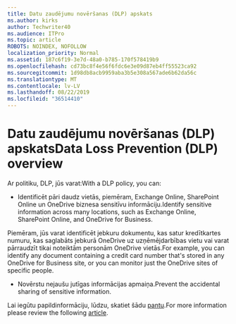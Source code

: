 ```yaml
---
title: Datu zaudējumu novēršanas (DLP) apskats
ms.author: kirks
author: Techwriter40
ms.audience: ITPro
ms.topic: article
ROBOTS: NOINDEX, NOFOLLOW
localization_priority: Normal
ms.assetid: 187c6f19-3e7d-48a0-b785-170f578419b9
ms.openlocfilehash: cd73bc8f4e56f6fdc6e3e09d87eb4ff55523ca92
ms.sourcegitcommit: 1d98db8acb9959aba3b5e308a567ade6b62da56c
ms.translationtype: MT
ms.contentlocale: lv-LV
ms.lasthandoff: 08/22/2019
ms.locfileid: "36514410"
---
```

# <a name="data-loss-prevention-dlp-overview"></a><span data-ttu-id="fa632-102">Datu zaudējumu novēršanas (DLP) apskats</span><span class="sxs-lookup"><span data-stu-id="fa632-102">Data Loss Prevention (DLP) overview</span></span>

<span data-ttu-id="fa632-103">Ar politiku, DLP, jūs varat:</span><span class="sxs-lookup"><span data-stu-id="fa632-103">With a DLP policy, you can:</span></span>

- <span data-ttu-id="fa632-104">Identificēt pāri daudz vietās, piemēram, Exchange Online, SharePoint Online un OneDrive biznesa sensitīvu informāciju.</span><span class="sxs-lookup"><span data-stu-id="fa632-104">Identify sensitive information across many locations, such as Exchange Online, SharePoint Online, and OneDrive for Business.</span></span>


<span data-ttu-id="fa632-105">Piemēram, jūs varat identificēt jebkuru dokumentu, kas satur kredītkartes numuru, kas saglabāts jebkurā OneDrive uz uzņēmējdarbības vietu vai varat pārraudzīt tikai noteiktām personām OneDrive vietās.</span><span class="sxs-lookup"><span data-stu-id="fa632-105">For example, you can identify any document containing a credit card number that's stored in any OneDrive for Business site, or you can monitor just the OneDrive sites of specific people.</span></span>

- <span data-ttu-id="fa632-106">Novērstu nejaušu jutīgas informācijas apmaiņa.</span><span class="sxs-lookup"><span data-stu-id="fa632-106">Prevent the accidental sharing of sensitive information.</span></span>


<span data-ttu-id="fa632-107">Lai iegūtu papildinformāciju, lūdzu, skatiet šādu [pantu](https://docs.microsoft.com/office365/securitycompliance/data-loss-prevention-policies).</span><span class="sxs-lookup"><span data-stu-id="fa632-107">For more information please review the following [article](https://docs.microsoft.com/office365/securitycompliance/data-loss-prevention-policies).</span></span>

